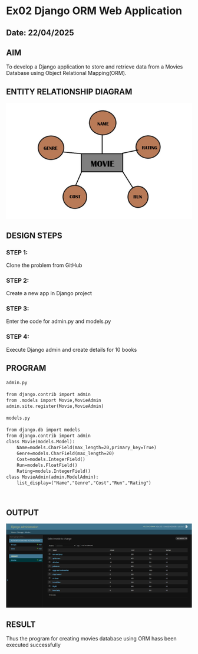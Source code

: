 # Ex02 Django ORM Web Application
## Date: 22/04/2025

## AIM
To develop a Django application to store and retrieve data from a Movies Database using Object Relational Mapping(ORM).

## ENTITY RELATIONSHIP DIAGRAM

![alt text](<entitled diagram.jpg>)

## DESIGN STEPS

### STEP 1:
Clone the problem from GitHub

### STEP 2:
Create a new app in Django project

### STEP 3:
Enter the code for admin.py and models.py

### STEP 4:
Execute Django admin and create details for 10 books

## PROGRAM

~~~
admin.py

from django.contrib import admin
from .models import Movie,MovieAdmin
admin.site.register(Movie,MovieAdmin)

models.py

from django.db import models
from django.contrib import admin
class Movie(models.Model):
	Name=models.CharField(max_length=20,primary_key=True)
	Genre=models.CharField(max_length=20)
	Cost=models.IntegerField()
	Run=models.FloatField()
	Rating=models.IntegerField()
class MovieAdmin(admin.ModelAdmin):
	list_display=("Name","Genre","Cost","Run","Rating")



~~~

## OUTPUT

![alt text](<Screenshot 2025-04-22 084515.png>)

## RESULT
Thus the program for creating movies database using ORM hass been executed successfully

